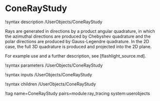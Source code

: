 # ConeRayStudy

!syntax description /UserObjects/ConeRayStudy

Rays are generated in directions by a product angular quadrature, in which the azimuthal directions are produced by Chebyshev quadrature and the polar directions are produced by Gauss-Legendre quadrature. In the 2D case, the full 3D quadrature is produced and projected into the 2D plane.

For example use and a further description, see [flashlight_source.md].

!syntax parameters /UserObjects/ConeRayStudy

!syntax inputs /UserObjects/ConeRayStudy

!syntax children /UserObjects/ConeRayStudy

!tag name=ConeRayStudy pairs=module:ray_tracing system:userobjects

